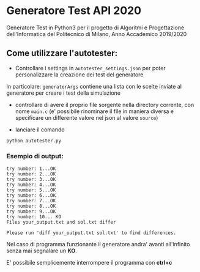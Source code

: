 # Generatore Test API 2020

Generatore Test in Python3 per il progetto di Algoritmi e Progettazione dell'Informatica del Politecnico di Milano, Anno Accademico 2019/2020

## Come utilizzare l'autotester:

* Controllare i settings in ```autotester_settings.json``` per poter personalizzare la creazione dei test del generatore

In particolare: ```generatorArgs``` contiene una lista con le scelte inviate al generatore per creare i test della simulazione

* controllare di avere il proprio file sorgente nella directory corrente, con nome ```main.c```
(e' possibile rinominare il file in maniera diversa e specificare un differente valore nel json al valore ```source```)

* lanciare il comando
```shell
python autotester.py
```

### Esempio di output:
```
try number: 1...OK
try number: 2...OK
try number: 3...OK
try number: 4...OK
try number: 5...OK
try number: 6...OK
try number: 7...OK
try number: 8...OK
try number: 9...OK
try number: 10... KO
Files your_output.txt and sol.txt differ

Please run 'diff your_output.txt sol.txt' to find differences.
```

Nel caso di programma funzionante il generatore andra' avanti all'infinito senza mai segnalare un **KO**.

E' possibile semplicemente interrompere il programma con **ctrl+c**